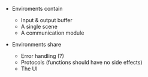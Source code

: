 - Enviroments contain
  - Input & output buffer
  - A single scene
  - A communication module

- Environments share
  - Error handling (?)
  - Protocols (functions should have no side effects)
  - The UI
